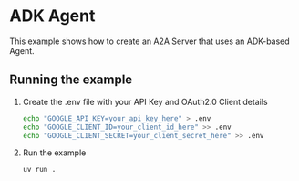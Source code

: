 # ADK Agent

This example shows how to create an A2A Server that uses an ADK-based Agent.


## Running the example

1. Create the .env file with your API Key and OAuth2.0 Client details

   ```bash
   echo "GOOGLE_API_KEY=your_api_key_here" > .env
   echo "GOOGLE_CLIENT_ID=your_client_id_here" >> .env
   echo "GOOGLE_CLIENT_SECRET=your_client_secret_here" >> .env
   ```

2. Run the example

   ```bash
   uv run .
   ```
